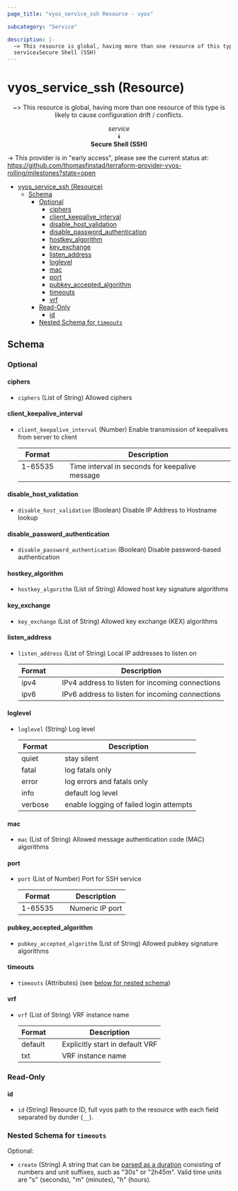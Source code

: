 ```yaml
---
page_title: "vyos_service_ssh Resource - vyos"

subcategory: "Service"

description: |-
  ~> This resource is global, having more than one resource of this type is likely to cause configuration drift / conflicts.
  service⯯Secure Shell (SSH)
---
```


# vyos_service_ssh (Resource)
<center>

~> This resource is global, having more than one resource of this type is likely to cause configuration drift / conflicts.

*service*  
⯯  
**Secure Shell (SSH)**


</center>

-> This provider is in "early access", please see the current status at: https://github.com/thomasfinstad/terraform-provider-vyos-rolling/milestones?state=open

<!--TOC-->

- [vyos_service_ssh (Resource)](#vyos_service_ssh-resource)
  - [Schema](#schema)
    - [Optional](#optional)
      - [ciphers](#ciphers)
      - [client_keepalive_interval](#client_keepalive_interval)
      - [disable_host_validation](#disable_host_validation)
      - [disable_password_authentication](#disable_password_authentication)
      - [hostkey_algorithm](#hostkey_algorithm)
      - [key_exchange](#key_exchange)
      - [listen_address](#listen_address)
      - [loglevel](#loglevel)
      - [mac](#mac)
      - [port](#port)
      - [pubkey_accepted_algorithm](#pubkey_accepted_algorithm)
      - [timeouts](#timeouts)
      - [vrf](#vrf)
    - [Read-Only](#read-only)
      - [id](#id)
    - [Nested Schema for `timeouts`](#nested-schema-for-timeouts)

<!--TOC-->

<!-- schema generated by tfplugindocs -->
## Schema

### Optional

#### ciphers
- `ciphers` (List of String) Allowed ciphers
#### client_keepalive_interval
- `client_keepalive_interval` (Number) Enable transmission of keepalives from server to client

    |  Format   &emsp;|  Description                                     |
    |-----------|--------------------------------------------------|
    |  1-65535  &emsp;|  Time interval in seconds for keepalive message  |
#### disable_host_validation
- `disable_host_validation` (Boolean) Disable IP Address to Hostname lookup
#### disable_password_authentication
- `disable_password_authentication` (Boolean) Disable password-based authentication
#### hostkey_algorithm
- `hostkey_algorithm` (List of String) Allowed host key signature algorithms
#### key_exchange
- `key_exchange` (List of String) Allowed key exchange (KEX) algorithms
#### listen_address
- `listen_address` (List of String) Local IP addresses to listen on

    |  Format  &emsp;|  Description                                      |
    |----------|---------------------------------------------------|
    |  ipv4    &emsp;|  IPv4 address to listen for incoming connections  |
    |  ipv6    &emsp;|  IPv6 address to listen for incoming connections  |
#### loglevel
- `loglevel` (String) Log level

    |  Format   &emsp;|  Description                              |
    |-----------|-------------------------------------------|
    |  quiet    &emsp;|  stay silent                              |
    |  fatal    &emsp;|  log fatals only                          |
    |  error    &emsp;|  log errors and fatals only               |
    |  info     &emsp;|  default log level                        |
    |  verbose  &emsp;|  enable logging of failed login attempts  |
#### mac
- `mac` (List of String) Allowed message authentication code (MAC) algorithms
#### port
- `port` (List of Number) Port for SSH service

    |  Format   &emsp;|  Description      |
    |-----------|-------------------|
    |  1-65535  &emsp;|  Numeric IP port  |
#### pubkey_accepted_algorithm
- `pubkey_accepted_algorithm` (List of String) Allowed pubkey signature algorithms
#### timeouts
- `timeouts` (Attributes) (see [below for nested schema](#nestedatt--timeouts))
#### vrf
- `vrf` (List of String) VRF instance name

    |  Format   &emsp;|  Description                      |
    |-----------|-----------------------------------|
    |  default  &emsp;|  Explicitly start in default VRF  |
    |  txt      &emsp;|  VRF instance name                |

### Read-Only

#### id
- `id` (String) Resource ID, full vyos path to the resource with each field separated by dunder (`__`).

<a id="nestedatt--timeouts"></a>
### Nested Schema for `timeouts`

Optional:

- `create` (String) A string that can be [parsed as a duration](https://pkg.go.dev/time#ParseDuration) consisting of numbers and unit suffixes, such as &#34;30s&#34; or &#34;2h45m&#34;. Valid time units are &#34;s&#34; (seconds), &#34;m&#34; (minutes), &#34;h&#34; (hours).
